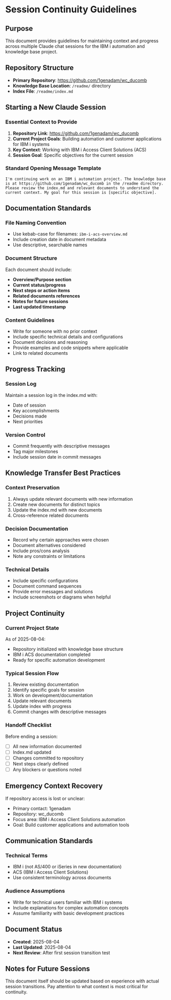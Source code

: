 # Session Continuity Guidelines

## Purpose
This document provides guidelines for maintaining context and progress across multiple Claude chat sessions for the IBM i automation and knowledge base project.

## Repository Structure
- **Primary Repository**: https://github.com/1genadam/wc_ducomb
- **Knowledge Base Location**: `/readme/` directory
- **Index File**: `/readme/index.md`

## Starting a New Claude Session

### Essential Context to Provide
1. **Repository Link**: https://github.com/1genadam/wc_ducomb
2. **Current Project Goals**: Building automation and customer applications for IBM i systems
3. **Key Context**: Working with IBM i Access Client Solutions (ACS)
4. **Session Goal**: Specific objectives for the current session

### Standard Opening Message Template
```
I'm continuing work on an IBM i automation project. The knowledge base is at https://github.com/1genadam/wc_ducomb in the /readme directory. Please review the index.md and relevant documents to understand the current context. My goal for this session is [specific objective].
```

## Documentation Standards

### File Naming Convention
- Use kebab-case for filenames: `ibm-i-acs-overview.md`
- Include creation date in document metadata
- Use descriptive, searchable names

### Document Structure
Each document should include:
- **Overview/Purpose section**
- **Current status/progress**
- **Next steps or action items**
- **Related documents references**
- **Notes for future sessions**
- **Last updated timestamp**

### Content Guidelines
- Write for someone with no prior context
- Include specific technical details and configurations
- Document decisions and reasoning
- Provide examples and code snippets where applicable
- Link to related documents

## Progress Tracking

### Session Log
Maintain a session log in the index.md with:
- Date of session
- Key accomplishments
- Decisions made
- Next priorities

### Version Control
- Commit frequently with descriptive messages
- Tag major milestones
- Include session date in commit messages

## Knowledge Transfer Best Practices

### Context Preservation
1. Always update relevant documents with new information
2. Create new documents for distinct topics
3. Update the index.md with new documents
4. Cross-reference related documents

### Decision Documentation
- Record why certain approaches were chosen
- Document alternatives considered
- Include pros/cons analysis
- Note any constraints or limitations

### Technical Details
- Include specific configurations
- Document command sequences
- Provide error messages and solutions
- Include screenshots or diagrams when helpful

## Project Continuity

### Current Project State
As of 2025-08-04:
- Repository initialized with knowledge base structure
- IBM i ACS documentation completed
- Ready for specific automation development

### Typical Session Flow
1. Review existing documentation
2. Identify specific goals for session
3. Work on development/documentation
4. Update relevant documents
5. Update index with progress
6. Commit changes with descriptive messages

### Handoff Checklist
Before ending a session:
- [ ] All new information documented
- [ ] Index.md updated
- [ ] Changes committed to repository
- [ ] Next steps clearly defined
- [ ] Any blockers or questions noted

## Emergency Context Recovery

If repository access is lost or unclear:
- Primary contact: 1genadam
- Repository: wc_ducomb
- Focus area: IBM i Access Client Solutions automation
- Goal: Build customer applications and automation tools

## Communication Standards

### Technical Terms
- IBM i (not AS/400 or iSeries in new documentation)
- ACS (IBM i Access Client Solutions)
- Use consistent terminology across documents

### Audience Assumptions
- Write for technical users familiar with IBM i systems
- Include explanations for complex automation concepts
- Assume familiarity with basic development practices

## Document Status
- **Created**: 2025-08-04
- **Last Updated**: 2025-08-04
- **Next Review**: After first session transition test

## Notes for Future Sessions
This document itself should be updated based on experience with actual session transitions. Pay attention to what context is most critical for continuity.
